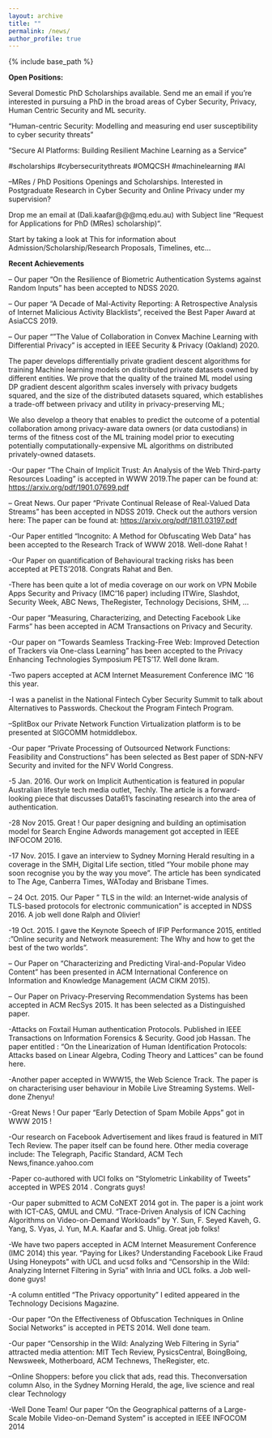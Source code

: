 ```yaml
---
layout: archive
title: ""
permalink: /news/
author_profile: true
---
```


{% include base_path %}


**Open Positions:**

Several Domestic PhD Scholarships available. Send me an email if you’re interested in pursuing a PhD in the broad areas of Cyber Security, Privacy, Human Centric Security and ML security.

“Human-centric Security: Modelling and measuring end user susceptibility to cyber security threats”

“Secure AI Platforms: Building Resilient Machine Learning as a Service”

#scholarships #cybersecuritythreats #OMQCSH #machinelearning #AI

 
–MRes / PhD  Positions Openings and Scholarships. Interested in Postgraduate Research in Cyber Security and Online Privacy under my supervision?

Drop me an email at (Dali.kaafar\@\@\@mq.edu.au)  with Subject line “Request for Applications for PhD (MRes) scholarship)“.

Start by taking a look at This for information about Admission/Scholarship/Research Proposals, Timelines, etc… 


**Recent Achievements**

– Our paper “On the Resilience of Biometric Authentication Systems against Random Inputs” has been accepted to NDSS 2020.

– Our paper “A Decade of Mal-Activity Reporting: A Retrospective Analysis of Internet Malicious Activity Blacklists”, received the Best Paper Award at AsiaCCS 2019.

– Our paper “”The Value of Collaboration in Convex Machine Learning with Differential Privacy” is accepted in IEEE Security & Privacy (Oakland) 2020.

The paper develops differentially private gradient descent algorithms for training Machine learning models on distributed private datasets owned by different entities. We prove that the quality of the trained ML model using DP gradient descent algorithm scales inversely with privacy budgets squared, and the size of the distributed datasets squared, which establishes a trade-off between privacy and utility in privacy-preserving ML;

We also develop a theory that enables to predict the outcome of a potential collaboration among privacy-aware data owners (or data custodians) in terms of the fitness cost of the ML training model prior to executing potentially computationally-expensive ML algorithms on distributed privately-owned datasets.

-Our paper “The Chain of Implicit Trust: An Analysis of the Web Third-party Resources Loading” is accepted in WWW 2019.The paper can be found at: https://arxiv.org/pdf/1901.07699.pdf

– Great News. Our paper “Private Continual Release of Real-Valued Data Streams” has been accepted in NDSS 2019. Check out the authors version here: The paper can be found at: https://arxiv.org/pdf/1811.03197.pdf

-Our Paper entitled “Incognito: A Method for Obfuscating Web Data” has been accepted to the Research Track of WWW 2018. Well-done Rahat !

-Our Paper on quantification of Behavioural tracking risks has been accepted at PETS’2018. Congrats Rahat and Ben.

-There has been quite a lot of media coverage on our work on VPN Mobile Apps Security and Privacy (IMC’16 paper) including ITWire, Slashdot, Security Week, ABC News, TheRegister, Technology Decisions, SHM, …

-Our paper “Measuring, Characterizing, and Detecting Facebook Like Farms” has been accepted in ACM Transactions on Privacy and Security.

-Our paper on “Towards Seamless Tracking-Free Web: Improved Detection of Trackers via One-class Learning” has been accepted to the Privacy Enhancing Technologies Symposium PETS’17. Well done Ikram.

-Two papers accepted at ACM Internet Measurement Conference IMC ’16 this year.

-I was a panelist in the National Fintech Cyber Security Summit to talk about Alternatives to Passwords. Checkout the Program Fintech Program.

–SplitBox our Private Network Function Virtualization platform is to be presented at SIGCOMM hotmiddlebox.

-Our paper “Private Processing of Outsourced Network Functions: Feasibility and Constructions” has been selected as Best paper of SDN-NFV Security and invited for the NFV World Congress. 

-5 Jan. 2016. Our work on Implicit Authentication is featured in popular Australian lifestyle tech media outlet, Techly. The article is a forward-looking piece that discusses Data61’s fascinating research into the area of authentication.

-28 Nov 2015. Great ! Our paper designing and building an optimisation model for Search Engine Adwords management got accepted in IEEE INFOCOM 2016.

-17 Nov. 2015. I gave an interview to Sydney Morning Herald resulting in a coverage in the SMH, Digital Life section, titled “Your mobile phone may soon recognise you by the way you move”.  The article has been syndicated to The Age, Canberra Times, WAToday and Brisbane Times.

– 24 Oct. 2015. Our Paper ” TLS in the wild: an Internet-wide analysis of TLS-based protocols for electronic communication” is accepted in NDSS 2016. A job well done Ralph and Olivier!

-19 Oct. 2015. I gave the Keynote Speech of IFIP Performance 2015, entitled :”Online security and Network measurement: The Why and how to get the best of the two worlds”.

– Our Paper on “Characterizing and Predicting Viral-and-Popular Video Content” has been presented in ACM International Conference on Information and Knowledge Management (ACM CIKM 2015).

– Our Paper on Privacy-Preserving Recommendation Systems has been accepted in ACM RecSys 2015. It has been selected as a Distinguished paper.

-Attacks on Foxtail Human authentication Protocols. Published in IEEE Transactions on Information Forensics & Security. Good job Hassan. The paper entitled : “On the Linearization of Human Identification Protocols: Attacks based on Linear Algebra, Coding Theory and Lattices” can be found here.

-Another paper accepted in WWW15, the Web Science Track. The paper is on characterising user behaviour in Mobile Live Streaming Systems. Well-done Zhenyu!

-Great News ! Our paper “Early Detection of Spam Mobile Apps” got in WWW 2015 !

-Our research on Facebook Advertisement and likes fraud is featured in MIT Tech Review. The paper itself can be found here. Other media coverage include: The Telegraph, Pacific Standard, ACM Tech News,finance.yahoo.com

-Paper co-authored with UCI folks on “Stylometric Linkability of Tweets” accepted in WPES 2014 . Congrats guys!

-Our paper submitted to ACM CoNEXT 2014 got in. The paper is a joint work with ICT-CAS, QMUL and CMU. “Trace-Driven Analysis of ICN Caching Algorithms on Video-on-Demand Workloads” by Y. Sun, F. Seyed Kaveh, G. Yang, S. Vyas, J. Yun, M.A. Kaafar and S. Uhlig. Great job folks!

-We have two papers accepted in ACM Internet Measurement Conference (IMC 2014) this year. “Paying for Likes? Understanding Facebook Like Fraud Using Honeypots” with UCL and ucsd folks and “Censorship in the Wild: Analyzing Internet Filtering in Syria” with Inria and UCL folks. a Job well-done guys!

-A column entitled “The Privacy opportunity” I edited appeared in the Technology Decisions Magazine.

-Our paper “On the Effectiveness of Obfuscation Techniques in Online Social Networks” is accepted in PETS 2014. Well done team.

-Our paper “Censorship in the Wild: Analyzing Web Filtering in Syria” attracted media attention: MIT Tech Review, PysicsCentral, BoingBoing, Newsweek, Motherboard, ACM Technews, TheRegister, etc.

–Online Shoppers: before you click that ads, read this. Theconversation column Also, in the Sydney Morning Herald, the age, live science and real clear Technology

-Well Done Team! Our paper “On the Geographical patterns of a Large-Scale Mobile Video-on-Demand System” is accepted in IEEE INFOCOM 2014

